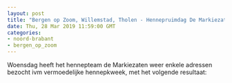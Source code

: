 ```yaml
---
layout: post
title: "Bergen op Zoom, Willemstad, Tholen - Hennepruimdag De Markiezaten"
date: Thu, 28 Mar 2019 11:59:00 GMT
categories: 
- noord-brabant 
- bergen_op_zoom 
---
```


Woensdag heeft het hennepteam de Markiezaten weer enkele adressen bezocht ivm vermoedelijke hennepkweek, met het volgende resultaat:
